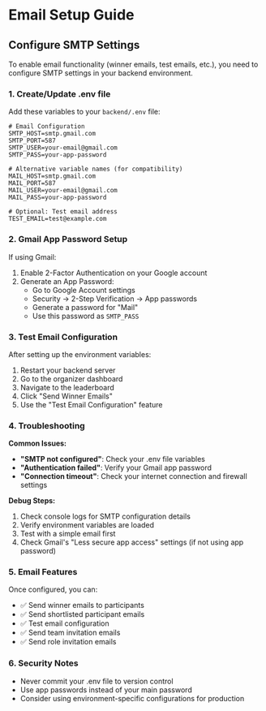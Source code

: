 # Email Setup Guide

## Configure SMTP Settings

To enable email functionality (winner emails, test emails, etc.), you need to configure SMTP settings in your backend environment.

### 1. Create/Update .env file

Add these variables to your `backend/.env` file:

```env
# Email Configuration
SMTP_HOST=smtp.gmail.com
SMTP_PORT=587
SMTP_USER=your-email@gmail.com
SMTP_PASS=your-app-password

# Alternative variable names (for compatibility)
MAIL_HOST=smtp.gmail.com
MAIL_PORT=587
MAIL_USER=your-email@gmail.com
MAIL_PASS=your-app-password

# Optional: Test email address
TEST_EMAIL=test@example.com
```

### 2. Gmail App Password Setup

If using Gmail:

1. Enable 2-Factor Authentication on your Google account
2. Generate an App Password:
   - Go to Google Account settings
   - Security → 2-Step Verification → App passwords
   - Generate a password for "Mail"
   - Use this password as `SMTP_PASS`

### 3. Test Email Configuration

After setting up the environment variables:

1. Restart your backend server
2. Go to the organizer dashboard
3. Navigate to the leaderboard
4. Click "Send Winner Emails"
5. Use the "Test Email Configuration" feature

### 4. Troubleshooting

**Common Issues:**

- **"SMTP not configured"**: Check your .env file variables
- **"Authentication failed"**: Verify your Gmail app password
- **"Connection timeout"**: Check your internet connection and firewall settings

**Debug Steps:**

1. Check console logs for SMTP configuration details
2. Verify environment variables are loaded
3. Test with a simple email first
4. Check Gmail's "Less secure app access" settings (if not using app password)

### 5. Email Features

Once configured, you can:

- ✅ Send winner emails to participants
- ✅ Send shortlisted participant emails
- ✅ Test email configuration
- ✅ Send team invitation emails
- ✅ Send role invitation emails

### 6. Security Notes

- Never commit your .env file to version control
- Use app passwords instead of your main password
- Consider using environment-specific configurations for production 